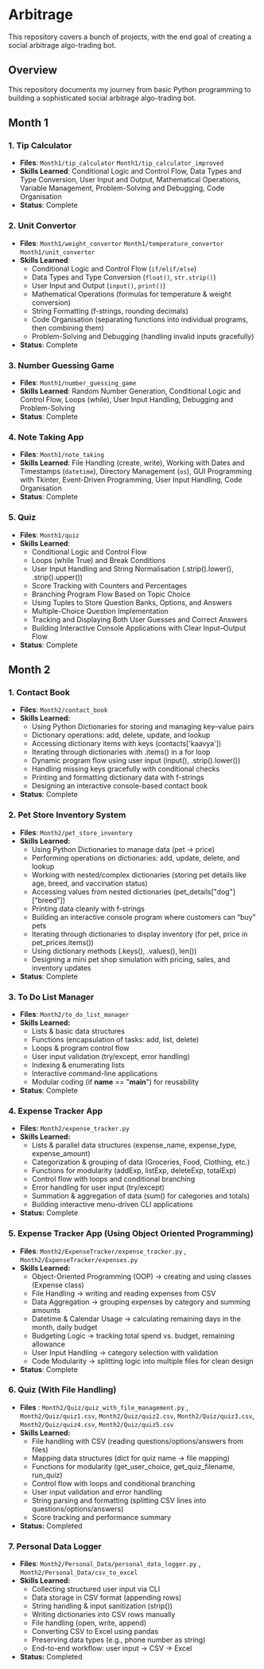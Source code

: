 # Arbitrage
This repository covers a bunch of projects, with the end goal of creating a social arbitrage algo-trading bot.

## Overview
This repository documents my journey from basic Python programming to building a sophisticated social arbitrage algo-trading bot.

## Month 1

### 1. Tip Calculator
- **Files**: `Month1/tip_calculator` `Month1/tip_calculator_improved`
- **Skills Learned**: Conditional Logic and Control Flow, Data Types and Type Conversion,  User Input and Output, Mathematical Operations, Variable Management, Problem-Solving and Debugging, Code Organisation
- **Status**: Complete

### 2. Unit Convertor
- **Files**: `Month1/weight_convertor` `Month1/temperature_convertor` `Month1/unit_convertor`
- **Skills Learned**: 
  - Conditional Logic and Control Flow (`if/elif/else`)
  - Data Types and Type Conversion (`float()`, `str.strip()`)
  - User Input and Output (`input()`, `print()`)
  - Mathematical Operations (formulas for temperature & weight conversion)
  - String Formatting (f-strings, rounding decimals)
  - Code Organisation (separating functions into individual programs, then combining them)
  - Problem-Solving and Debugging (handling invalid inputs gracefully)
- **Status**: Complete

### 3. Number Guessing Game  
- **Files**: `Month1/number_guessing_game`
- **Skills Learned**: Random Number Generation, Conditional Logic and Control Flow, Loops (while), User Input Handling, Debugging and Problem-Solving  
- **Status**: Complete

### 4. Note Taking App  
- **Files**: `Month1/note_taking` 
- **Skills Learned**: File Handling (create, write), Working with Dates and Timestamps (`datetime`), Directory Management (`os`), GUI Programming with Tkinter, Event-Driven Programming, User Input Handling, Code Organisation  
- **Status**: Complete

### 5. Quiz
- **Files**: `Month1/quiz`
- **Skills Learned**:
    - Conditional Logic and Control Flow
    - Loops (while True) and Break Conditions
    - User Input Handling and String Normalisation (.strip().lower(), .strip().upper())
    - Score Tracking with Counters and Percentages
    - Branching Program Flow Based on Topic Choice
    - Using Tuples to Store Question Banks, Options, and Answers
    - Multiple-Choice Question Implementation
    - Tracking and Displaying Both User Guesses and Correct Answers
    - Building Interactive Console Applications with Clear Input–Output Flow
- **Status**: Complete

## Month 2

### 1. Contact Book
- **Files**: `Month2/contact_book`
- **Skills Learned:**
  - Using Python Dictionaries for storing and managing key–value pairs
  - Dictionary operations: add, delete, update, and lookup
  - Accessing dictionary items with keys (contacts['kaavya'])
  - Iterating through dictionaries with .items() in a for loop
  - Dynamic program flow using user input (input(), .strip().lower())
  - Handling missing keys gracefully with conditional checks
  - Printing and formatting dictionary data with f-strings
  - Designing an interactive console-based contact book
- **Status**: Complete

### 2. Pet Store Inventory System
- **Files**: `Month2/pet_store_inventory`
- **Skills Learned:**
  - Using Python Dictionaries to manage data (pet → price)
  - Performing operations on dictionaries: add, update, delete, and lookup
  - Working with nested/complex dictionaries (storing pet details like age, breed, and vaccination status)
  - Accessing values from nested dictionaries (pet_details["dog"]["breed"])
  - Printing data cleanly with f-strings
  - Building an interactive console program where customers can “buy” pets
  - Iterating through dictionaries to display inventory (for pet, price in pet_prices.items())
  - Using dictionary methods (.keys(), .values(), len())
  - Designing a mini pet shop simulation with pricing, sales, and inventory updates
- **Status**: Complete

### 3. To Do List Manager
- **Files**: `Month2/to_do_list_manager`
- **Skills Learned:**
  - Lists & basic data structures
  - Functions (encapsulation of tasks: add, list, delete)
  - Loops & program control flow
  - User input validation (try/except, error handling)
  - Indexing & enumerating lists
  - Interactive command-line applications
  - Modular coding (if __name__ == "__main__") for reusability
- **Status**: Complete

### 4. Expense Tracker App
- **Files:** `Month2/expense_tracker.py`
- **Skills Learned:**
  - Lists & parallel data structures (expense_name, expense_type, expense_amount)
  - Categorization & grouping of data (Groceries, Food, Clothing, etc.)
  - Functions for modularity (addExp, listExp, deleteExp, totalExp)
  - Control flow with loops and conditional branching
  - Error handling for user input (try/except)
  - Summation & aggregation of data (sum() for categories and totals)
  - Building interactive menu-driven CLI applications
- **Status:** Complete

### 5. Expense Tracker App (Using Object Oriented Programming)
- **Files**: `Month2/ExpenseTracker/expense_tracker.py` , `Month2/ExpenseTracker/expenses.py`
- **Skills Learned:**
  - Object-Oriented Programming (OOP) → creating and using classes (Expense class)
  - File Handling → writing and reading expenses from CSV
  - Data Aggregation → grouping expenses by category and summing amounts
  - Datetime & Calendar Usage → calculating remaining days in the month, daily budget
  - Budgeting Logic → tracking total spend vs. budget, remaining allowance
  - User Input Handling → category selection with validation
  - Code Modularity → splitting logic into multiple files for clean design
- **Status**: Complete

### 6. Quiz (With File Handling)
- **Files** : `Month2/Quiz/quiz_with_file_management.py` , `Month2/Quiz/quiz1.csv`, `Month2/Quiz/quiz2.csv`, `Month2/Quiz/quiz3.csv`, `Month2/Quiz/quiz4.csv`, `Month2/Quiz/quiz5.csv`
- **Skills Learned:**
  - File handling with CSV (reading questions/options/answers from files)
  - Mapping data structures (dict for quiz name → file mapping)
  - Functions for modularity (get_user_choice, get_quiz_filename, run_quiz)
  - Control flow with loops and conditional branching
  - User input validation and error handling
  - String parsing and formatting (splitting CSV lines into questions/options/answers)
  - Score tracking and performance summary
- **Status:** Completed

### 7. Personal Data Logger 
- **Files**: `Month2/Personal_Data/personal_data_logger.py` , `Month2/Personal_Data/csv_to_excel`
- **Skills Learned:**
  - Collecting structured user input via CLI
  - Data storage in CSV format (appending rows)
  - String handling & input sanitization (strip())
  - Writing dictionaries into CSV rows manually
  - File handling (open, write, append)
  - Converting CSV to Excel using pandas
  - Preserving data types (e.g., phone number as string)
  - End-to-end workflow: user input → CSV → Excel
- **Status:** Completed
